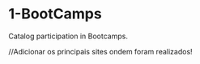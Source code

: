 # 1-BootCamps
Catalog participation in Bootcamps.

//Adicionar os principais sites ondem foram realizados! 
